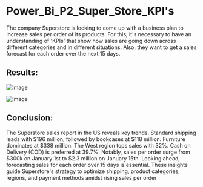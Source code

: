 # Power_Bi_P2_Super_Store_KPI's

The company Superstore is looking to come up with a business plan to increase sales per order of its products. For this, it's necessary to have an understanding of 'KPIs' that show how sales are going down across different categories and in different situations. Also, they want to get a sales forecast for each order over the next 15 days.

## Results:

![image](https://github.com/ELopez2657/Power_Bi_P2_Super_Store/assets/146747798/9b8ac971-13e3-442e-b5f9-0ded8ed97493)



![image](https://github.com/ELopez2657/Power_Bi_P2_Super_Store/assets/146747798/47af2339-48a9-4168-b58a-a328b149d9ad)





## Conclusion:
The Superstore sales report in the US reveals key trends. Standard shipping leads with $196 million, followed by bookcases at $118 million. Furniture dominates at $338 million. The West region tops sales with 32%. Cash on Delivery (COD) is preferred at 39.7%. Notably, sales per order surge from $300k on January 1st to $2.3 million on January 15th. Looking ahead, forecasting sales for each order over 15 days is essential. These insights guide Superstore's strategy to optimize shipping, product categories, regions, and payment methods amidst rising sales per order

